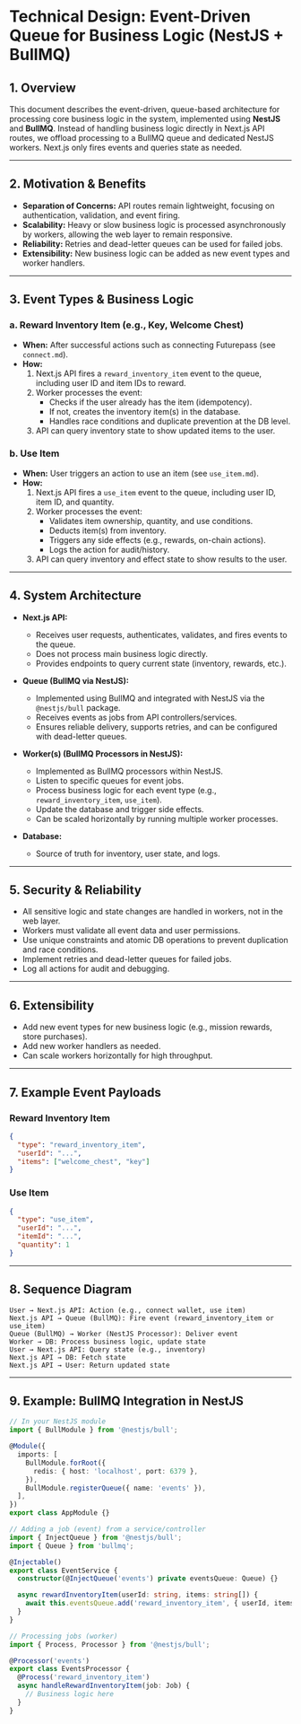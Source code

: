 # Technical Design: Event-Driven Queue for Business Logic (NestJS + BullMQ)

## 1. Overview
This document describes the event-driven, queue-based architecture for processing core business logic in the system, implemented using **NestJS** and **BullMQ**. Instead of handling business logic directly in Next.js API routes, we offload processing to a BullMQ queue and dedicated NestJS workers. Next.js only fires events and queries state as needed.

---

## 2. Motivation & Benefits
- **Separation of Concerns:** API routes remain lightweight, focusing on authentication, validation, and event firing.
- **Scalability:** Heavy or slow business logic is processed asynchronously by workers, allowing the web layer to remain responsive.
- **Reliability:** Retries and dead-letter queues can be used for failed jobs.
- **Extensibility:** New business logic can be added as new event types and worker handlers.

---

## 3. Event Types & Business Logic

### a. Reward Inventory Item (e.g., Key, Welcome Chest)
- **When:** After successful actions such as connecting Futurepass (see `connect.md`).
- **How:**
  1. Next.js API fires a `reward_inventory_item` event to the queue, including user ID and item IDs to reward.
  2. Worker processes the event:
     - Checks if the user already has the item (idempotency).
     - If not, creates the inventory item(s) in the database.
     - Handles race conditions and duplicate prevention at the DB level.
  3. API can query inventory state to show updated items to the user.

### b. Use Item
- **When:** User triggers an action to use an item (see `use_item.md`).
- **How:**
  1. Next.js API fires a `use_item` event to the queue, including user ID, item ID, and quantity.
  2. Worker processes the event:
     - Validates item ownership, quantity, and use conditions.
     - Deducts item(s) from inventory.
     - Triggers any side effects (e.g., rewards, on-chain actions).
     - Logs the action for audit/history.
  3. API can query inventory and effect state to show results to the user.

---

## 4. System Architecture

- **Next.js API:**
  - Receives user requests, authenticates, validates, and fires events to the queue.
  - Does not process main business logic directly.
  - Provides endpoints to query current state (inventory, rewards, etc.).

- **Queue (BullMQ via NestJS):**
  - Implemented using BullMQ and integrated with NestJS via the `@nestjs/bull` package.
  - Receives events as jobs from API controllers/services.
  - Ensures reliable delivery, supports retries, and can be configured with dead-letter queues.

- **Worker(s) (BullMQ Processors in NestJS):**
  - Implemented as BullMQ processors within NestJS.
  - Listen to specific queues for event jobs.
  - Process business logic for each event type (e.g., `reward_inventory_item`, `use_item`).
  - Update the database and trigger side effects.
  - Can be scaled horizontally by running multiple worker processes.

- **Database:**
  - Source of truth for inventory, user state, and logs.

---

## 5. Security & Reliability
- All sensitive logic and state changes are handled in workers, not in the web layer.
- Workers must validate all event data and user permissions.
- Use unique constraints and atomic DB operations to prevent duplication and race conditions.
- Implement retries and dead-letter queues for failed jobs.
- Log all actions for audit and debugging.

---

## 6. Extensibility
- Add new event types for new business logic (e.g., mission rewards, store purchases).
- Add new worker handlers as needed.
- Can scale workers horizontally for high throughput.

---

## 7. Example Event Payloads

### Reward Inventory Item
```json
{
  "type": "reward_inventory_item",
  "userId": "...",
  "items": ["welcome_chest", "key"]
}
```

### Use Item
```json
{
  "type": "use_item",
  "userId": "...",
  "itemId": "...",
  "quantity": 1
}
```

---

## 8. Sequence Diagram

```
User → Next.js API: Action (e.g., connect wallet, use item)
Next.js API → Queue (BullMQ): Fire event (reward_inventory_item or use_item)
Queue (BullMQ) → Worker (NestJS Processor): Deliver event
Worker → DB: Process business logic, update state
User → Next.js API: Query state (e.g., inventory)
Next.js API → DB: Fetch state
Next.js API → User: Return updated state
```

---

## 9. Example: BullMQ Integration in NestJS

```typescript
// In your NestJS module
import { BullModule } from '@nestjs/bull';

@Module({
  imports: [
    BullModule.forRoot({
      redis: { host: 'localhost', port: 6379 },
    }),
    BullModule.registerQueue({ name: 'events' }),
  ],
})
export class AppModule {}

// Adding a job (event) from a service/controller
import { InjectQueue } from '@nestjs/bull';
import { Queue } from 'bullmq';

@Injectable()
export class EventService {
  constructor(@InjectQueue('events') private eventsQueue: Queue) {}

  async rewardInventoryItem(userId: string, items: string[]) {
    await this.eventsQueue.add('reward_inventory_item', { userId, items });
  }
}

// Processing jobs (worker)
import { Process, Processor } from '@nestjs/bull';

@Processor('events')
export class EventsProcessor {
  @Process('reward_inventory_item')
  async handleRewardInventoryItem(job: Job) {
    // Business logic here
  }
}
``` 